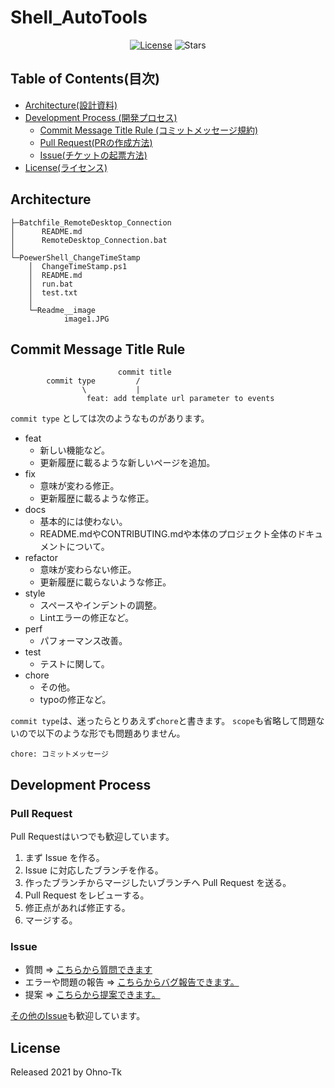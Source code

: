 # Shell_AutoTools

<!-- repo url. -->
[Stars]: https://img.shields.io/github/stars/Ohno-Tk/Shell_AutoTools?style=social

<!-- development tool url. -->
[License]: https://img.shields.io/badge/license-MIT-blue.svg

<!-- badge. -->
<div align="center">

  <!-- repo info -->
  [![License]](/.github/LICENSE) ![Stars]

</div>

## Table of Contents(目次)
- [Architecture(設計資料)](#architecture)
- [Development Process (開発プロセス)](#development-process)
  - [Commit Message Title Rule (コミットメッセージ規約)](#commit-message-title-rule)
  - [Pull Request(PRの作成方法)](#pull-request)
  - [Issue(チケットの起票方法)](#issue)
- [License(ライセンス)](#license)


## Architecture
```
├─Batchfile_RemoteDesktop_Connection
│      README.md
│      RemoteDesktop_Connection.bat
│
└─PoewerShell_ChangeTimeStamp
    │  ChangeTimeStamp.ps1
    │  README.md
    │  run.bat
    │  test.txt
    │
    └─Readme__image
            image1.JPG
```

## Commit Message Title Rule
```
                        commit title
        commit type         /
                \           |
                 feat: add template url parameter to events
```
`commit type` としては次のようなものがあります。

- feat
    - 新しい機能など。
    - 更新履歴に載るような新しいページを追加。
- fix
    - 意味が変わる修正。
    - 更新履歴に載るような修正。
- docs
    - 基本的には使わない。
    - README.mdやCONTRIBUTING.mdや本体のプロジェクト全体のドキュメントについて。
- refactor
    - 意味が変わらない修正。
    - 更新履歴に載らないような修正。
- style
    - スペースやインデントの調整。
    - Lintエラーの修正など。
- perf
    - パフォーマンス改善。
- test
    - テストに関して。
- chore
    - その他。
    - typoの修正など。

`commit type`は、迷ったらとりあえず`chore`と書きます。
`scope`も省略して問題ないので以下のような形でも問題ありません。

```
chore: コミットメッセージ
```

## Development Process
### Pull Request
Pull Requestはいつでも歓迎しています。

1. まず Issue を作る。
1. Issue に対応したブランチを作る。
1. 作ったブランチからマージしたいブランチへ Pull Request を送る。
1. Pull Request をレビューする。
1. 修正点があれば修正する。
1. マージする。

### Issue
- 質問 => [こちらから質問できます](https://github.com/Ohno-Tk/Shell_AutoTools/issues/new?template=question.md)
- エラーや問題の報告 => [こちらからバグ報告できます。](https://github.com/Ohno-Tk/Shell_AutoTools/issues/new?template=bug_report.md)
- 提案 => [こちらから提案できます。](https://github.com/Ohno-Tk/Shell_AutoTools/issues/new?template=feature_request.md)

[その他のIssue](https://github.com/Ohno-Tk/Shell_AutoTools/issues/new?template=other.md)も歓迎しています。

## License
Released 2021 by Ohno-Tk
